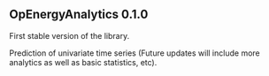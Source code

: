 OpEnergyAnalytics 0.1.0
-----------------------

First stable version of the library.

Prediction of univariate time series (Future updates will include more
analytics as well as basic statistics, etc).

